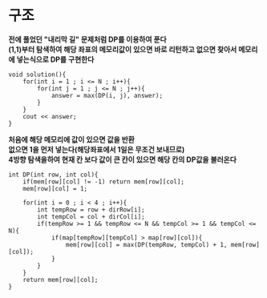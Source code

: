 # 구조   
   
**전에 풀었던 "내리막 길" 문제처럼 DP를 이용하여 푼다**   
**(1,1)부터 탐색하여 해당 좌표의 메모리값이 있으면 바로 리턴하고 없으면 찾아서 메모리에 넣는식으로 DP를 구현한다**   
```
void solution(){
	for(int i = 1 ; i <= N ; i++){
		for(int j = 1 ; j <= N ; j++){
			answer = max(DP(i, j), answer);
		}
	}
	cout << answer;
}
```
   
**처음에 해당 메모리에 값이 있으면 값을 반환**   
**없으면 1을 먼저 넣는다(해당좌표에서 1일은 무조건 보내므로)**   
**4방향 탐색을하여 현재 칸 보다 값이 큰 칸이 있으면 해당 칸의 DP값을 불러온다**   
```
int DP(int row, int col){
	if(mem[row][col] != -1) return mem[row][col];
	mem[row][col] = 1;

	for(int i = 0 ; i < 4 ; i++){
		int tempRow = row + dirRow[i];
		int tempCol = col + dirCol[i];
		if(tempRow >= 1 && tempRow <= N && tempCol >= 1 && tempCol <= N){
			if(map[tempRow][tempCol] > map[row][col]){
				mem[row][col] = max(DP(tempRow, tempCol) + 1, mem[row][col]);
			}
		}
	}
	return mem[row][col];
}
```
